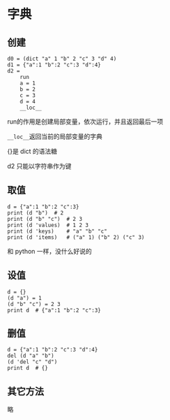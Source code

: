 # 字典


## 创建

```
d0 = (dict "a" 1 "b" 2 "c" 3 "d" 4)
d1 = {"a":1 "b":2 "c":3 "d":4}
d2 =
    run
    a = 1
    b = 2
    c = 3
    d = 4
    __loc__
```

run的作用是创建局部变量，依次运行，并且返回最后一项

`__loc__`返回当前的局部变量的字典

{}是 dict 的语法糖

d2 只能以字符串作为键

## 取值

```
d = {"a":1 "b":2 "c":3}
print (d "b")  # 2
print (d "b" "c")  # 2 3
print (d 'values)  # 1 2 3
print (d 'keys)    # "a" "b" "c"
print (d 'items)   # ("a" 1) ("b" 2) ("c" 3)
```

和 python 一样，没什么好说的

## 设值

```
d = {}
(d "a") = 1
(d "b" "c") = 2 3
print d  # {"a":1 "b":2 "c":3}
```

## 删值

```
d = {"a":1 "b":2 "c":3 "d":4}
del (d "a" "b")
(d 'del "c" "d")
print d  # {}
```

## 其它方法

略
